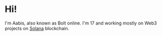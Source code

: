 # Hi!

I'm Aabis, also known as Bolt online. I'm 17 and working mostly on Web3 projects on [Solana](https://solana.com) blockchain.
